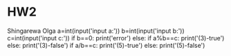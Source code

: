 # HW2
Shingarewa Olga
a=int(input('input a:'))
b=int(input('input b:'))
c=int(input('input c:'))
if b==0:
    print('error')
else:
    if a%b==c:
        print('(3)-true')
    else:
        print('(3)-false')
    if a/b==c:
        print('(5)-true')
    else:
        print('(5)-false')
